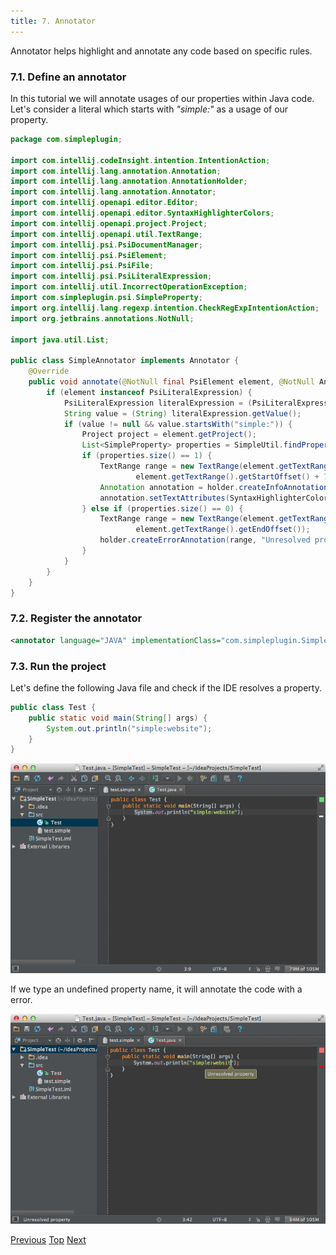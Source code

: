 ```yaml
---
title: 7. Annotator
---
```


Annotator helps highlight and annotate any code based on specific rules.

### 7.1. Define an annotator

In this tutorial we will annotate usages of our properties within Java code.
Let's consider a literal which starts with *"simple:"* as a usage of our property.

```java
package com.simpleplugin;

import com.intellij.codeInsight.intention.IntentionAction;
import com.intellij.lang.annotation.Annotation;
import com.intellij.lang.annotation.AnnotationHolder;
import com.intellij.lang.annotation.Annotator;
import com.intellij.openapi.editor.Editor;
import com.intellij.openapi.editor.SyntaxHighlighterColors;
import com.intellij.openapi.project.Project;
import com.intellij.openapi.util.TextRange;
import com.intellij.psi.PsiDocumentManager;
import com.intellij.psi.PsiElement;
import com.intellij.psi.PsiFile;
import com.intellij.psi.PsiLiteralExpression;
import com.intellij.util.IncorrectOperationException;
import com.simpleplugin.psi.SimpleProperty;
import org.intellij.lang.regexp.intention.CheckRegExpIntentionAction;
import org.jetbrains.annotations.NotNull;

import java.util.List;

public class SimpleAnnotator implements Annotator {
    @Override
    public void annotate(@NotNull final PsiElement element, @NotNull AnnotationHolder holder) {
        if (element instanceof PsiLiteralExpression) {
            PsiLiteralExpression literalExpression = (PsiLiteralExpression) element;
            String value = (String) literalExpression.getValue();
            if (value != null && value.startsWith("simple:")) {
                Project project = element.getProject();
                List<SimpleProperty> properties = SimpleUtil.findProperties(project, value.substring(7));
                if (properties.size() == 1) {
                    TextRange range = new TextRange(element.getTextRange().getStartOffset() + 7,
                            element.getTextRange().getStartOffset() + 7);
                    Annotation annotation = holder.createInfoAnnotation(range, null);
                    annotation.setTextAttributes(SyntaxHighlighterColors.LINE_COMMENT);
                } else if (properties.size() == 0) {
                    TextRange range = new TextRange(element.getTextRange().getStartOffset() + 8,
                            element.getTextRange().getEndOffset());
                    holder.createErrorAnnotation(range, "Unresolved property");
                }
            }
        }
    }
}
```

### 7.2. Register the annotator

```xml
<annotator language="JAVA" implementationClass="com.simpleplugin.SimpleAnnotator"/>
```

### 7.3. Run the project

Let's define the following Java file and check if the IDE resolves a property.

```java
public class Test {
    public static void main(String[] args) {
        System.out.println("simple:website");
    }
}
```

![Annotator](img/annotator.png)

If we type an undefined property name, it will annotate the code with a error.

![Unresolved property](img/unresolved_property.png)

[Previous](psi_helper_and_utilities.md)
[Top](../custom_language_support_tutorial.md)
[Next](line_marker_provider.md)

